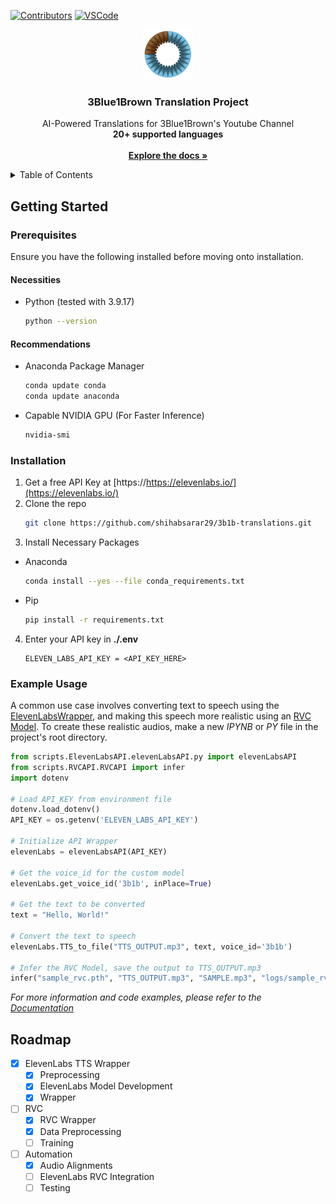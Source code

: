 <a name="readme-top"></a>

<!---
Project Shields
-->
[![Contributors][contributors-shield]][contributors-url]
[![VSCode][vscode-shield]][vscode-url]

<!-- PROJECT LOGO -->

<div align="center">
  <a href="https://github.com/shihabsarar29/3b1b-translations/">
    <img src="docs/images/logo.png" alt="Logo" width="80" height="80">
  </a>

<h3 align="center">3Blue1Brown Translation Project</h3>

<p align="center">
    AI-Powered Translations for 3Blue1Brown's Youtube Channel<br>  <strong>20+ supported languages</strong> 
    <br />
    <br>
    <a href="https://github.com/github_username/repo_name"><strong>Explore the docs »</strong></a>
  </p>
</div>

<!-- TABLE OF CONTENTS -->

<details>
  <summary>Table of Contents</summary>
  <ol>
    <li>
      <a href="#getting-started">Getting Started</a>
      <ul>
        <li><a href="#prerequisites">Prerequisites</a></li>
        <li><a href="#installation">Installation</a></li>
        <li><a href="#example-usage">Example Usage</a></li>
      </ul>
    </li>
    <li><a href="#roadmap">Roadmap</a></li>
  </ol>
</details>

<!-- ABOUT THE PROJECT 
## About The Project

[![Product Name Screen Shot][product-screenshot]](https://example.com)

Here's a blank template to get started: To avoid retyping too much info. Do a search and replace with your text editor for the following: `github_username`, `repo_name`, `twitter_handle`, `linkedin_username`, `email_client`, `email`, `project_title`, `project_description`

<p align="right">(<a href="#readme-top">back to top</a>)</p>-->

<!-- GETTING STARTED -->

## <a name="started"></a>Getting Started

### Prerequisites

Ensure you have the following installed before moving onto installation.

#### Necessities

* Python (tested with 3.9.17)
  ```sh
  python --version
  ```

#### Recommendations

* Anaconda Package Manager
  ```sh
  conda update conda
  conda update anaconda
  ```
* Capable NVIDIA GPU (For Faster Inference)
  ```sh
  nvidia-smi
  ```

### Installation

1. Get a free API Key at [https://https://elevenlabs.io/](https://elevenlabs.io/)
2. Clone the repo
   ```sh
   git clone https://github.com/shihabsarar29/3b1b-translations.git
   ```
3. Install Necessary Packages
- Anaconda
  ```sh
  conda install --yes --file conda_requirements.txt
  ```
- Pip
  ```sh
  pip install -r requirements.txt
  ```
4. Enter your API key in **./.env**
   ```console
   ELEVEN_LABS_API_KEY = <API_KEY_HERE>
   ```

### Example Usage
A common use case involves converting text to speech using the [ElevenLabsWrapper](https://example.com/documentation/ElevenLabsWrapper), and making this speech more realistic using an [RVC Model](https://example.com/documentation/RVC). To create these realistic audios, make a new _IPYNB_ or _PY_ file in the project's root directory.
```Python
from scripts.ElevenLabsAPI.elevenLabsAPI.py import elevenLabsAPI
from scripts.RVCAPI.RVCAPI import infer
import dotenv

# Load API_KEY from environment file
dotenv.load_dotenv()
API_KEY = os.getenv('ELEVEN_LABS_API_KEY')

# Initialize API Wrapper
elevenLabs = elevenLabsAPI(API_KEY)

# Get the voice_id for the custom model
elevenLabs.get_voice_id('3b1b', inPlace=True)

# Get the text to be converted
text = "Hello, World!"

# Convert the text to speech
elevenLabs.TTS_to_file("TTS_OUTPUT.mp3", text, voice_id='3b1b')

# Infer the RVC Model, save the output to TTS_OUTPUT.mp3
infer("sample_rvc.pth", "TTS_OUTPUT.mp3", "SAMPLE.mp3", "logs/sample_rvc/rvc_idx.index", 0, -2, "rmvpe", 160, 3, 0, 1, 0.95, 0.33)
```

_For more information and code examples, please refer to the [Documentation](https://example.com)_

<!-- ROADMAP -->

## Roadmap

- [x] ElevenLabs TTS Wrapper
  - [x] Preprocessing
  - [x] ElevenLabs Model Development
  - [x] Wrapper
- [ ] RVC
  - [x] RVC Wrapper
  - [x] Data Preprocessing
  - [ ] Training
- [ ] Automation
  - [x] Audio Alignments
  - [ ] ElevenLabs RVC Integration
  - [ ] Testing

<!-- Shields and URLs -->
[contributors-shield]: https://img.shields.io/github/contributors/shihabsarar29/3b1b-translations.svg?style=for-the-badge
[contributors-url]: https://github.com/shihabsarar29/3b1b-translations/graphs/contributors
[vscode-shield]: https://img.shields.io/badge/Open%20in%20VS%20Code-open-blue.svg?logo=visual-studio-code
[vscode-url]: https://github.dev/shihabsarar29/3b1b-translations
